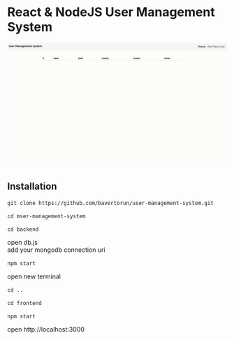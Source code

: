 # React &amp; NodeJS User Management System

<img src='./demo.gif'>

## Installation

```
git clone https://github.com/bavertorun/user-management-system.git
```

```
cd mser-management-system
```

```
cd backend
```
open db.js<br>
add your mongodb connection uri
```
npm start
```
open new terminal

```
cd ..
```

```
cd frontend
```

```
npm start
```

open http://localhost:3000
